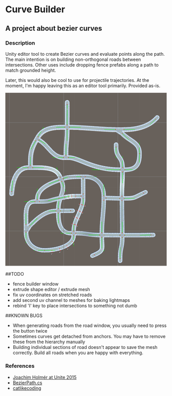 # Curve Builder
## A project about bezier curves

### Description
Unity editor tool to create Bezier curves and evaluate points along the path. The main intention is on building non-orthogonal roads between intersections. Other uses include dropping fence prefabs along a path to match grounded height.

Later, this would also be cool to use for projectile trajectories. At the moment, I'm happy leaving this as an editor tool primarily. Provided as-is.

![overview](/imgs/overview.png)


##TODO
* fence builder window
* extrude shape editor / extrude mesh
* fix uv coordinates on stretched roads
* add second uv channel to meshes for baking lightmaps
* rebind 'I' key to place intersections to something not dumb

##KNOWN BUGS
* When generating roads from the road window, you usually need to press the button twice
* Sometimes curves get detached from anchors. You may have to remove these from the hierarchy manually
* Building individual sections of road doesn't appear to save the mesh correctly. Build all roads when you are happy with everything.


### References
* [Joachim Holmér at Unite 2015](https://www.youtube.com/watch?v=o9RK6O2kOKo)
* [BezierPath.cs](http://www.devmag.org.za/downloads/bezier_curves/BezierPath.cs)
* [catlikecoding](http://catlikecoding.com/unity/tutorials/curves-and-splines/)
